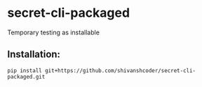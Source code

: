 # secret-cli-packaged
Temporary testing as installable


## Installation:
`pip install git+https://github.com/shivanshcoder/secret-cli-packaged.git`
